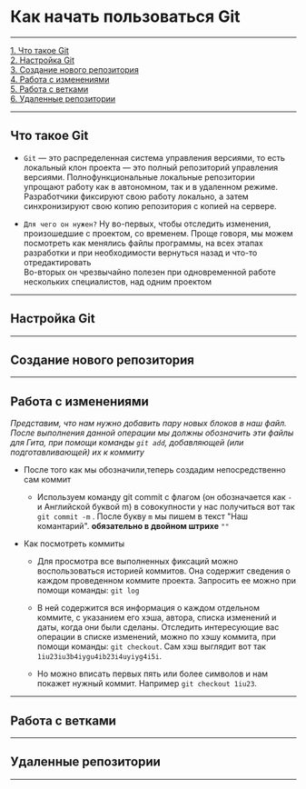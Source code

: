 # Как начать пользоваться Git
___
[1. Что такое Git](#ЧтотакоеGit)  
[2. Настройка Git](#НастройкаGit)  
[3. Создание нового репозитория](#Созданиеновогорепозитория)  
[4. Работа с изменениями](#Работасизменениями)  
[5. Работа с ветками](#Работасветками)  
[6. Удаленные репозитории](#Удаленныерепозитории)  
___

## Что такое Git   
 
+ `Git` — это распределенная система управления версиями, то есть локальный клон проекта — это полный репозиторий управления версиями. Полнофункциональные локальные репозитории упрощают работу как в автономном, так и в удаленном режиме. Разработчики фиксируют свою работу локально, а затем синхронизируют свою копию репозитория с копией на сервере.  


+ `Для чего он нужен?` Ну во-первых, чтобы отследить изменения, произошедшие с проектом, со временем. Проще говоря, мы можем посмотреть как менялись файлы программы, на всех этапах разработки и при необходимости вернуться назад и что-то отредактировать  
Во-вторых он чрезвычайно полезен при одновременной работе нескольких специалистов, над одним проектом  
___

## Настройка Git
___

## Создание нового репозитория
___

## Работа с изменениями  
*Представим, что нам нужно добавить пару новых блоков в наш файл. После выполнения данной операции мы должны обозначить эти файлы для Гита, при помощи команды `git add`, добавляющей (или подготавливающей) их к коммиту*  
+ После того как мы обозначили,теперь создадим непосредственно сам коммит  
    + Используем команду git commit с флагом (он обозначается как `-` и Английской буквой m) в совокупности у нас получиться вот так `git commit -m` . После букву `m` мы пишем в текст "Наш комантарий". **обязательно в двойном штрихе** `""`

+ Как посмотреть коммиты  
    + Для просмотра все выполненных фиксаций можно воспользоваться историей коммитов. Она содержит сведения о каждом проведенном коммите проекта. Запросить ее можно при помощи команды: `git log`  

    + В ней содержится вся информация о каждом отдельном коммите, с указанием его хэша, автора, списка изменений и даты, когда они были сделаны. Отследить интересующие вас операции в списке изменений, можно по хэшу коммита, при помощи команды: `git checkout`. Сам хэш выглядит вот так `1iu23iu3b4iygu4ib23i4uyiyg4i5i`.

    + Но можно вписать первых пять или более символов и нам покажет нужный коммит. Например `git checkout 1iu23`.
___

## Работа с ветками
___

## Удаленные репозитории
___
